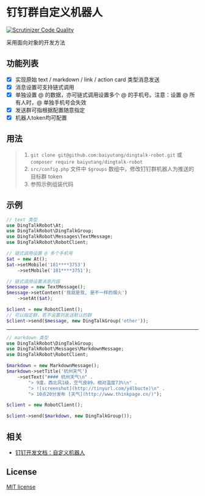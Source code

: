 # 钉钉群自定义机器人
[![Scrutinizer Code Quality](https://scrutinizer-ci.com/g/baiyutang/dingtalk/badges/quality-score.png?b=master&s=11172c454383990e38a320295a72cbd98f426cc6)](https://scrutinizer-ci.com/g/baiyutang/dingtalk/?branch=master)

采用面向对象的开发方法

## 功能列表
- [x] 实现原始 text / markdown / link / action card 类型消息发送
- [x] 消息设置可支持链式调用
- [x] 单独设置 @ 的数据，亦可链式调用设置多个 @ 的手机号。注意：设置 @ 所有人时，@ 单独手机号会失效
- [x] 发送群可指根据配置随意指定
- [x] 机器人token均可配置

## 用法
> 1. `git clone git@github.com:baiyutang/dingtalk-robot.git` 或 `composer require baiyutang/dingtalk-robot`
> 2. `src/config.php` 文件中 `$groups` 数组中，修改钉钉群机器人为推送的目标群 token
> 3. 参照示例组装代码

## 示例
```php
// text 类型
use DingTalkRobot\At;
use DingTalkRobot\DingTalkGroup;
use DingTalkRobot\Messages\TextMessage;
use DingTalkRobot\RobotClient;

// 链式调用设置 @ 多个手机号
$at = new At();
$at->setMobile('181****3753')
    ->setMobile('181****3751');

// 链式调用设置消息内容
$message = new TextMessage();
$message->setContent('我就是我, 是不一样的烟火')
    ->setAt($at);

$client = new RobotClient();
// 可以指定群，若不设置则发送默认的群
$client->send($message, new DingTalkGroup('other'));
```
---
```php
// markdown 类型
use DingTalkRobot\DingTalkGroup;
use DingTalkRobot\Messages\MarkdownMessage;
use DingTalkRobot\RobotClient;

$markdown = new MarkdownMessage();
$markdown->setTitle('杭州天气')
    ->setText("#### 杭州天气\n" .
        "> 9度，西北风1级，空气良89，相对温度73%\n" .
        "> ![screenshot](http://tinyurl.com/y4lbucte)\n" .
        "> 10点20分发布 [天气](http://www.thinkpage.cn/)");

$client = new RobotClient();

$client->send($markdown, new DingTalkGroup());
```
## 相关
* [钉钉开发文档：自定义机器人](https://open-doc.dingtalk.com/microapp/serverapi2/qf2nxq#-9)

## License
[MIT license](LICENSE)
